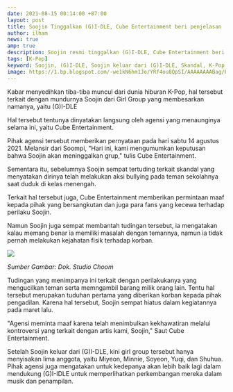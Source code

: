 ```yaml
---
date: 2021-08-15 00:14:00 +07:00
layout: post
title: Soojin Tinggalkan (G)I-DLE, Cube Entertainment beri penjelasan
author: ilham
news: true
amp: true
description: Soojin resmi tinggalkan (G)I-DLE, Cube Entertainment beri pernyataan langsung serta permintaan maaf kepada para fans.
tags: [K-Pop]
keyword: Soojin, (G)I-DLE, Soojin keluar dari (G)I-DLE, Skandal, K-Pop
image: https://1.bp.blogspot.com/-we1kN6hm1Jo/YRf4ou8QpSI/AAAAAAAABag/EoFVOZanv8QzNpGghV_ytlPMSK2zDZ4SQCLcBGAsYHQ/s0/sketch1628960810056.png
---
```

Kabar menyedihkan tiba-tiba muncul dari dunia hiburan K-Pop, hal tersebut terkait dengan mundurnya Soojin dari Girl Group yang membesarkan namanya, yaitu (G)I-DLE

Hal tersebut tentunya dinyatakan langsung oleh agensi yang menaunginya selama ini, yaitu Cube Entertainment.

Pihak agensi tersebut memberikan pernyataan pada hari sabtu 14 agustus 2021. Melansir dari Soompi, "Hari ini, kami mengumumkan keputusan bahwa Soojin akan meninggalkan grup," tulis Cube Entertainment.

Sementara itu, sebelumnya Soojin sempat tertuding terkait skandal yang menyatakan dirinya telah melakukan aksi bullying pada teman sekolahnya saat duduk di kelas menengah.

Terkait hal tersebut juga, Cube Entertainment memberikan permintaan maaf kepada pihak yang bersangkutan dan juga para fans yang kecewa terhadap perilaku Soojin.

Namun Soojin juga sempat membantah tudingan tersebut, ia mengatakan kalau memang benar ia memiliki masalah dengan temannya, namun ia tidak pernah melakukan kejahatan fisik terhadap korban.

<img data-original-height="720" data-original-width="1200" src="https://1.bp.blogspot.com/-we1kN6hm1Jo/YRf4ou8QpSI/AAAAAAAABag/EoFVOZanv8QzNpGghV_ytlPMSK2zDZ4SQCLcBGAsYHQ/s0/sketch1628960810056.png"/>

<i>Sumber Gambar: Dok. Studio Choom</i>

Tudingan yang menimpanya ini terkait dengan perilakukanya yang mengucilkan teman serta memngambil barang milik orang lain. Tentu hal tersebut merupakan tuduhan pertama yang diberikan korban kepada pihak pengadilan. Karena hal tersebut, Soojin sempat hiatus dalam kegiatannya pada maret lalu.

"Agensi meminta maaf karena telah menimbulkan kekhawatiran melalui kontroversi yang terkait dengan artis kami, Soojin," Saut Cube Entertainment.

Setelah Soojin keluar dari (G)I-DLE, kini girl group tersebut hanya menyisakan lima anggota, yaitu Miyeon, Minnie, Soyeon, Yuqi, dan Shuhua. Pihak agensi juga mengatakan untuk kedepanya akan lebih baik lagi dalam mendukung (G)I-IDLE untuk memperlihatkan perkembangan mereka dalam musik dan penampilan.
